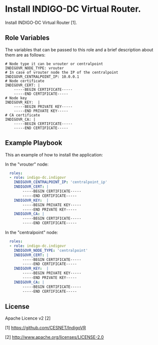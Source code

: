Install INDIGO-DC Virtual Router.
===========================================================================

Install INDIGO-DC Virtual Router [1].


Role Variables
--------------

The variables that can be passed to this role and a brief description about them are as follows:

	# Node type it can be vrouter or centralpoint
	INDIGOVR_NODE_TYPE: vrouter
	# In case of vrouter node the IP of the centralpoint
	INDIGOVR_CENTRALPOINT_IP: 10.0.0.1
	# Node certificate
	INDIGOVR_CERT: |
	    -----BEGIN CERTIFICATE-----
	    -----END CERTIFICATE-----
	# Node key
	INDIGOVR_KEY:  |
	    -----BEGIN PRIVATE KEY-----
	    -----END PRIVATE KEY-----
	# CA certificate
	INDIGOVR_CA: | 
	    -----BEGIN CERTIFICATE-----
	    -----END CERTIFICATE-----


Example Playbook
----------------

This an example of how to install the application:

In the "vrouter" node:
```yml
  roles:
  - role: indigo-dc.indigovr
    INDIGOVR_CENTRALPOINT_IP: 'centralpoint_ip'
    INDIGOVR_CERT: |
        -----BEGIN CERTIFICATE-----
        -----END CERTIFICATE-----
    INDIGOVR_KEY:  |
        -----BEGIN PRIVATE KEY-----
        -----END PRIVATE KEY-----
    INDIGOVR_CA: | 
        -----BEGIN CERTIFICATE-----
        -----END CERTIFICATE-----

```

In the "centralpoint" node:
```yml
  roles:
  - role: indigo-dc.indigovr
    INDIGOVR_NODE_TYPE: 'centralpoint'
    INDIGOVR_CERT: |
        -----BEGIN CERTIFICATE-----
        -----END CERTIFICATE-----
    INDIGOVR_KEY:  |
        -----BEGIN PRIVATE KEY-----
        -----END PRIVATE KEY-----
    INDIGOVR_CA: | 
        -----BEGIN CERTIFICATE-----
        -----END CERTIFICATE-----
```

License
-------

Apache Licence v2 [2]

[1] https://github.com/CESNET/IndigoVR

[2] http://www.apache.org/licenses/LICENSE-2.0

